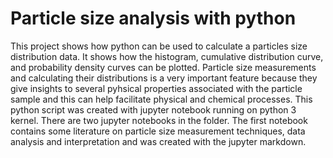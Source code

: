 # Particle size analysis with python
 
This project shows how python can be used to calculate a particles size distribution data. It shows how the histogram, cumulative distribution curve, and probability density curves can be plotted. Particle size measurements and calculating their distributions is a very important feature because they give insights to several pyhsical properties associated with the particle sample and this can help facilitate physical and chemical processes. This python script was created with jupyter notebook running on python 3 kernel. There are two jupyter notebooks in the folder. The first notebook contains some literature on particle size measurement techniques, data analysis and interpretation and was created with the jupyter markdown. 